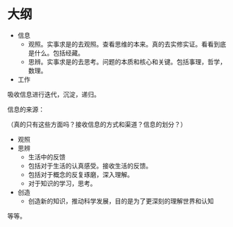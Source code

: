 # 大纲

- 信息
  - 观照。实事求是的去观照。查看思维的本来。真的去实修实证。看看到底是什么。包括经藏。
  - 思辨。实事求是的去思考。问题的本质和核心和关键。包括事理，哲学，数理。
- 工作


吸收信息进行迭代，沉淀，递归。

信息的来源：

（真的只有这些方面吗？接收信息的方式和渠道？信息的划分？）

- 观照
- 思辨
  - 生活中的反馈
  - 包括对于生活的认真感受。接收生活的反馈。
  - 包括对于概念的反复琢磨，深入理解。
  - 对于知识的学习，思考。
- 创造 
  - 创造新的知识，推动科学发展，目的是为了更深刻的理解世界和认知


等等。